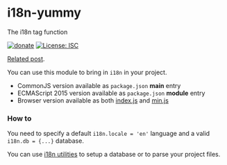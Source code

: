 # i18n-yummy
The i18n tag function

[![donate](https://img.shields.io/badge/$-donate-ff69b4.svg?maxAge=2592000&style=flat)](https://github.com/WebReflection/donate) [![License: ISC](https://img.shields.io/badge/License-ISC-yellow.svg)](https://opensource.org/licenses/ISC)

[Related post](https://codeburst.io/easy-i18n-in-10-lines-of-javascript-poc-eb9e5444d71e).

You can use this module to bring in `i18n` in your project.

  * CommonJS version available as `package.json` **main** entry
  * ECMAScript 2015 version available as `package.json` **module** entry
  * Browser version available as both [index.js](https://unpkg.com/i18n-dummy@latest/index.js) and [min.js](https://unpkg.com/i18n-dummy@latest/min.js)

### How to
You need to specify a default `i18n.locale = 'en'` language and a valid `i18n.db = {...}` database.

You can use [i18n utilities](https://github.com/WebReflection/i18n-utils) to setup a database or to parse your project files.
